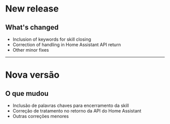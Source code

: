 # New release

## What's changed
- Inclusion of keywords for skill closing
- Correction of handling in Home Assistant API return
- Other minor fixes

---

# Nova versão

## O que mudou
- Inclusão de palavras chaves para encerramento da skill
- Correção de tratamento no retorno da API do Home Assistant
- Outras correções menores